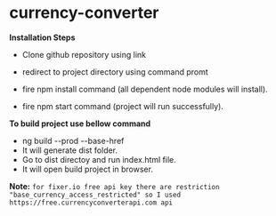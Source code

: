 # currency-converter

**Installation Steps**

- Clone github repository using link 

- redirect to project directory using command promt

- fire npm install command (all dependent node modules will install).

- fire npm start command (project will run successfully).


**To build project use bellow command**

- ng build --prod --base-href
- It will generate dist folder.
- Go to dist directoy and run index.html file.
- It will open build project in browser.

**Note:** ```for fixer.io free api key there are restriction "base_currency_access_restricted" so I used https://free.currencyconverterapi.com api ```
